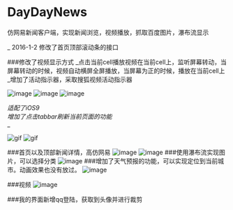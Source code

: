 # DayDayNews
仿网易新闻客户端，实现新闻浏览，视频播放，抓取百度图片，瀑布流显示

_ 2016-1-2 修改了首页顶部滚动条的接口

###修改了视频显示方式
_点击当前cell播放视频在当前cell上，监听屏幕转动，当屏幕转动的时候，视频自动横屏全屏播放，当屏幕为正的时候，播放在当前cell上<br />
_增加了活动指示器，采取搜狐视频活动指示器

![image](https://raw.githubusercontent.com/gaoyuhang/DayDayNews/master/photo/加载.png)
![image](https://raw.githubusercontent.com/gaoyuhang/DayDayNews/master/photo/播放.png)
![image](https://raw.githubusercontent.com/gaoyuhang/DayDayNews/master/photo/横屏.png)


_适配了iOS9_<br />
_增加了点击tabbar刷新当前页面的功能_<br />_<br />

![gif](https://raw.githubusercontent.com/gaoyuhang/DayDayNews/master/photo/111.gif)
![gif](https://raw.githubusercontent.com/gaoyuhang/DayDayNews/master/photo/222.gif)

###首页以及顶部新闻详情，高仿网易
![image](https://raw.githubusercontent.com/gaoyuhang/DayDayNews/master/photo/main.png)
![image](https://raw.githubusercontent.com/gaoyuhang/DayDayNews/master/photo/detail.png)
###使用瀑布流实现图片，可以选择分类
![image](https://raw.githubusercontent.com/gaoyuhang/DayDayNews/master/photo/photo.png)
###增加了天气预报的功能，可以实现定位到当前城市。动画效果也没有放过。
![image](https://raw.githubusercontent.com/gaoyuhang/DayDayNews/master/photo/weather.PNG)

###视频
![image](https://raw.githubusercontent.com/gaoyuhang/DayDayNews/master/photo/video.png)


###我的界面新增qq登陆，获取到头像并进行裁剪






